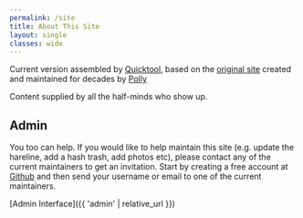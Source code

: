 ```yaml
---
permalink: /site
title: About This Site
layout: single
classes: wide
---
```


Current version assembled by [Quicktool](mailto:quicktool@carltons.us), based on the [original site](https://www.angelfire.com/ak/DublinHHH) created and maintained for decades by [Polly](richard.hadfield@nsai.ie)

Content supplied by all the half-minds who show up.


Admin
--

You too can help.  If you would like to help maintain this site (e.g. update the hareline, add a hash trash, add photos etc), please contact any of the current maintainers to get an invitation.  Start by creating a free account at [Github](https://github.com/) and then send your username or email to one of the current maintainers.

[Admin Interface]({{ 'admin' | relative_url }})

